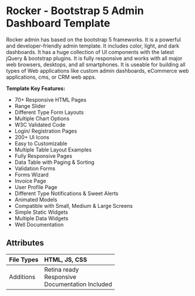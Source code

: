 # Rocker - Bootstrap 5 Admin Dashboard Template

Rocker admin has based on the bootstrap 5 frameworks. It is a powerful and developer-friendly admin template. It includes color, light, and dark dashboards. It has a huge collection of UI components with the latest jQuery & bootstrap plugins. It is fully responsive and works with all major web browsers, desktops, and all smartphones. It is useable for building all types of Web applications like custom admin dashboards, eCommerce web applications, cms, or CRM web apps.

**Template Key Features:**

- 70+ Responsive HTML Pages
- Range Slider
- Different Type Form Layouts
- Multiple Chart Options
- W3C Validated Code
- Login/ Registration Pages
- 200+ UI Icons
- Easy to Customizable
- Multiple Table Layout Examples
- Fully Responsive Pages
- Data Table with Paging & Sorting
- Validation Forms
- Forms Wizard
- Invoice Page
- User Profile Page
- Different Type Notifications & Sweet Alerts
- Animated Models
- Compatible with Small, Medium & Large Screens
- Simple Static Widgets
- Multiple Data Widgets
- Well Documentation

## Attributes

| File Types | HTML, JS, CSS                                            |
| ---------- | :------------------------------------------------------- |
| Additions  | Retina ready<br />Responsive<br />Documentation Included |
